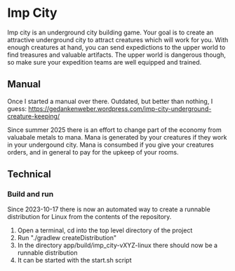 # Imp City

Imp city is an underground city building game. Your goal is to create an attractive 
underground city to attract creatures which will work for you. With enough creatures
at hand, you can send expedictions to the upper world to find treasures and valuable
artifacts. The upper world is dangerous though, so make sure your expedition teams are
well equipped and trained.

## Manual

Once I started a manual over there. Outdated, but better than nothing, I guess:
https://gedankenweber.wordpress.com/imp-city-underground-creature-keeping/

Since summer 2025 there is an effort to change part of the economy from valuabale 
metals to mana. Mana is generated by your creatures if they work in your undergound
city. Mana is consumbed if you give your creatures orders, and in general to pay
for the upkeep of your rooms.

## Technical

### Build and run

Since 2023-10-17 there is now an automated way to create a runnable distribution for Linux from the contents of the repository.

1) Open a terminal, cd into the top level directory of the project
2) Run "./gradlew createDistribution"
3) In the directory app/build/imp_city-vXYZ-linux there should now be a runnable distribution
4) It can be started with the start.sh script 

